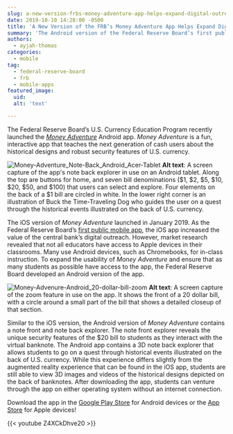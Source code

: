 ```yaml
---
slug: a-new-version-frbs-money-adventure-app-helps-expand-digital-outreach
date: 2019-10-10 14:28:00 -0500
title: 'A New Version of the FRB’s Money Adventure App Helps Expand Digital Outreach'
summary: 'The Android version of the Federal Reserve Board’s first public mobile app, Money Adventure, is now available&#46; See how market research led to its development, and how it differs from the iOS version&#46;'
authors: 
  - ayjah-thomas
categories: 
  - mobile
tag: 
  - federal-reserve-board
  - frb
  - mobile-apps
featured_image: 
  uid: 
  alt: 'text'

---
```


The Federal Reserve Board’s U.S. Currency Education Program recently launched the _[Money Adventure](https://www.uscurrency.gov/educational-materials/classrooms/money-adventure-mobile-app)_ Android app. _Money Adventure_ is a fun, interactive app that teaches the next generation of cash users about the historical designs and robust security features of U.S. currency. 

![Money-Adventure_Note-Back_Android_Acer-Tablet](https://user-images.githubusercontent.com/19961574/66514291-d4615800-eaaa-11e9-8202-6d5f8c07eda1.png)
**Alt text**: A screen capture of the app's note back explorer in use on an Android tablet. Along the top are buttons for home, and seven bill denominations ($1, $2, $5, $10, $20, $50, and $100) that users can select and explore. Four elements on the back of a $1 bill are circled in white. In the lower right corner is an illustration of Buck the Time-Traveling Dog who guides the user on a quest through the historical events illustrated on the back of U.S. currency.

The iOS version of _Money Adventure_ launched in January 2019. As the Federal Reserve Board’s [first public mobile app](https://digital.gov/2019/03/05/using-augmented-reality-teach-kids-about-currency/), the iOS app increased the value of the central bank’s digital outreach. However, market research revealed that not all educators have access to Apple devices in their classrooms. Many use Android devices, such as Chromebooks, for in-class instruction. To expand the usability of _Money Adventure_ and ensure that as many students as possible have access to the app, the Federal Reserve Board developed an Android version of the app. 

![Money-Advenure-Android_20-dollar-bill-zoom](https://user-images.githubusercontent.com/19961574/66514230-b562c600-eaaa-11e9-9bae-30a0bec8fd0c.jpg)
**Alt text**: A screen capture of the zoom feature in use on the app. It shows the front of a 20 dollar bill, with a circle around a small part of the bill that shows a detailed closeup of that section. 

Similar to the iOS version, the Android version of _Money Adventure_ contains a note front and note back explorer. The note front explorer reveals the unique security features of the $20 bill to students as they interact with the virtual banknote. The Android app contains a 3D note back explorer that allows students to go on a quest through historical events illustrated on the back of U.S. currency. While this experience differs slightly from the augmented reality experience that can be found in the iOS app, students are still able to view 3D images and videos of the historical designs depicted on the back of banknotes. After downloading the app, students can venture through the app on either operating system without an internet connection. 

Download the app in the [Google Play Store](https://play.google.com/store/apps/details?id=com.taoti.moneyadventure) for Android devices or the [App Store](https://apps.apple.com/us/app/money-adventure/id1446642877) for Apple devices! 

{{< youtube Z4XCkDhve20 >}} 
